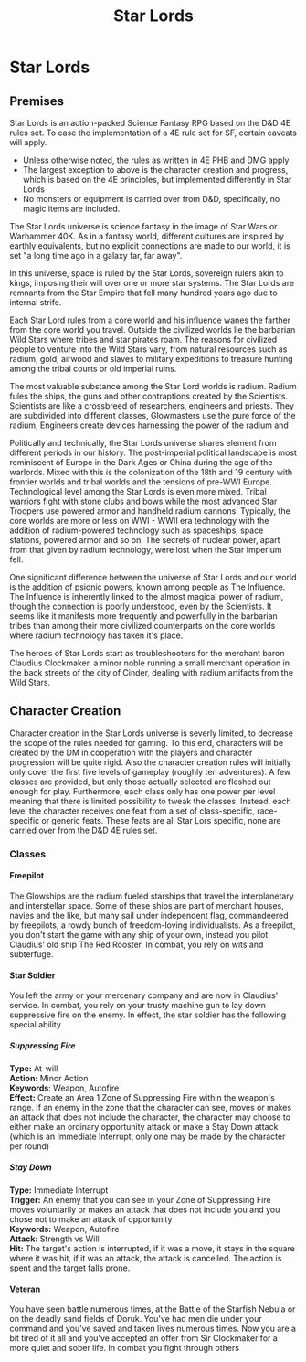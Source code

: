 ﻿---
title: Star Lords
---
# Star Lords

## Premises

Star Lords is an action-packed Science Fantasy RPG based on the D&D 4E rules set. To ease the implementation of a 4E rule set for SF, certain caveats will apply.

- Unless otherwise noted, the rules as written in 4E PHB and DMG apply
- The largest exception to above is the character creation and progress, which is based on the 4E principles, but implemented differently in Star Lords
- No monsters or equipment is carried over from D&D, specifically, no magic items are included.

The Star Lords universe is science fantasy in the image of Star Wars or Warhammer 40K. As in a fantasy world, different cultures are inspired by earthly equivalents, but no explicit connections are made to our world, it is set "a long time ago in a galaxy far, far away".

In this universe, space is ruled by the Star Lords, sovereign rulers akin to kings, imposing their will over one or more star systems. The Star Lords are remnants from the Star Empire that fell many hundred years ago due to internal strife.

Each Star Lord rules from a core world and his influence wanes the farther from the core world you travel. Outside the civilized worlds lie the barbarian Wild Stars where tribes and star pirates roam. The reasons for civilized people to venture into the Wild Stars vary, from natural resources such as radium, gold, airwood and slaves to military expeditions to treasure hunting among the tribal courts or old imperial ruins.

The most valuable substance among the Star Lord worlds is radium. Radium fules the ships, the guns and other contraptions created by the Scientists. Scientists are like a crossbreed of researchers, engineers and priests. They are subdivided into different classes, Glowmasters use the pure force of the radium, Engineers create devices harnessing the power of the radium and 

Politically and technically, the Star Lords universe shares element from different periods in our history. The post-imperial political landscape is most reminiscent of Europe in the Dark Ages or China during the age of the warlords. Mixed with this is the colonization of the 18th and 19 century with frontier worlds and tribal worlds and the tensions of pre-WWI Europe. Technological level among the Star Lords is even more mixed. Tribal warriors fight with stone clubs and bows while the most advanced Star Troopers use powered armor and handheld radium cannons. Typically, the core worlds are more or less on WWI - WWII era technology with the addition of radium-powered technology such as spaceships, space stations, powered armor and so on. The secrets of nuclear power, apart from that given by radium technology, were lost when the Star Imperium fell.

One significant difference between the universe of Star Lords and our world is the addition of psionic powers, known among people as The Influence. The Influence is inherently linked to the almost magical power of radium, though the connection is poorly understood, even by the Scientists. It seems like it manifests more frequently and powerfully in the barbarian tribes than among their more civilized counterparts on the core worlds where radium technology has taken it's place.

The heroes of Star Lords start as troubleshooters for the merchant baron Claudius Clockmaker, a minor noble running a small merchant operation in the back streets of the city of Cinder, dealing with radium artifacts from the Wild Stars.

## Character Creation

Character creation in the Star Lords universe is severly limited, to decrease the scope of the rules needed for gaming. To this end, characters will be created by the DM in cooperation with the players and character progression will be quite rigid. Also the character creation rules will initially only cover the first five levels of gameplay (roughly ten adventures). A few classes are provided, but only those actually selected are fleshed out enough for play. Furthermore, each class only has one power per level meaning that there is limited possibility to tweak the classes. Instead, each level the character receives one feat from a set of class-specific, race-specific or generic feats. These feats are all Star Lors specific, none are carried over from the D&D 4E rules set.

### Classes

#### Freepilot
The Glowships are the radium fueled starships that travel the interplanetary and interstellar space. Some of these ships are part of merchant houses, navies and the like, but many sail under independent flag, commandeered by freepilots, a rowdy bunch of freedom-loving individualists. As a freepilot, you don't start the game with any ship of your own, instead you pilot Claudius' old ship The Red Rooster. In combat, you rely on wits and subterfuge.

#### Star Soldier
You left the army or your mercenary company and are now in Claudius' service. In combat, you rely on your trusty machine gun to lay down suppressive fire on the enemy. In effect, the star soldier has the following special ability

##### Suppressing Fire

**Type:** At-will  
**Action:** Minor Action  
**Keywords**: Weapon, Autofire  
**Effect:** Create an Area 1 Zone of Suppressing Fire within the weapon's range. If an enemy in the zone that the character can see, moves or makes an attack that does not include the character, the character may choose to either make an ordinary opportunity attack or make a Stay Down attack (which is an Immediate Interrupt, only one may be made by the character per round)

##### Stay Down

**Type:** Immediate Interrupt  
**Trigger:** An enemy that you can see in your Zone of Suppressing Fire moves voluntarily or makes an attack that does not include you and you chose not to make an attack of opportunity  
**Keywords:** Weapon, Autofire  
**Attack:** Strength vs Will  
**Hit:** The target's action is interrupted, if it was a move, it stays in the square where it was hit, if it was an attack, the attack is cancelled. The action is spent and the target falls prone.


#### Veteran
You have seen battle numerous times, at the Battle of the Starfish Nebula or on the deadly sand fields of Doruk. You've had men die under your command and you've saved and taken lives numerous times. Now you are a bit tired of it all and you've accepted an offer from Sir Clockmaker for a more quiet and sober life. In combat you fight through others